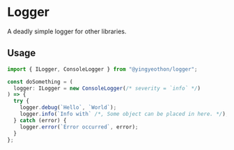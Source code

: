 # Logger

A deadly simple logger for other libraries.

## Usage

```typescript
import { ILogger, ConsoleLogger } from "@yingyeothon/logger";

const doSomething = (
  logger: ILogger = new ConsoleLogger(/* severity = `info` */)
) => {
  try {
    logger.debug(`Hello`, `World`);
    logger.info(`Info with` /*, Some object can be placed in here. */);
  } catch (error) {
    logger.error(`Error occurred`, error);
  }
};
```
